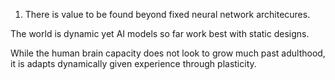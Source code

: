 1. There is value to be found beyond fixed neural network architecures.

The world is dynamic yet AI models so far work best with static designs.

While the human brain capacity does not look to grow much past adulthood, it is adapts dynamically given experience through plasticity.